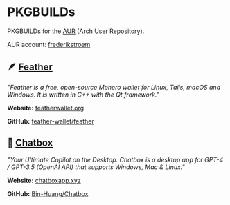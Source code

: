 # PKGBUILDs
PKGBUILDs for the [AUR](https://aur.archlinux.org/) (Arch User Repository).

AUR account: [frederikstroem](https://aur.archlinux.org/account/frederikstroem/)

## 🪶 [Feather](https://aur.archlinux.org/packages/featherwallet-appimage/)
*"Feather is a free, open-source Monero wallet for Linux, Tails, macOS and Windows. It is written in C++ with the Qt framework."*

**Website:** [featherwallet.org](https://featherwallet.org/)

**GitHub:** [feather-wallet/feather](https://github.com/feather-wallet/feather)

## 💬 [Chatbox](https://aur.archlinux.org/packages/chatbox-appimage/)
*"Your Ultimate Copilot on the Desktop. Chatbox is a desktop app for GPT-4 / GPT-3.5 (OpenAI API) that supports Windows, Mac & Linux."*

**Website:** [chatboxapp.xyz](https://chatboxapp.xyz/)

**GitHub:** [Bin-Huang/Chatbox](https://github.com/Bin-Huang/chatbox)
